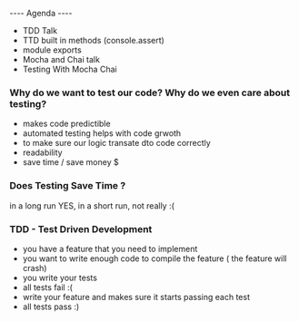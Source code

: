  ---- Agenda ----

- TDD Talk
- TTD built in methods (console.assert)
- module exports
- Mocha and Chai talk
- Testing With Mocha Chai



### Why do we want to test our code? Why do we even care about testing?

- makes code predictible
- automated testing helps with code grwoth
- to make sure our logic transate dto code correctly
- readability 
- save time / save money $

### Does Testing Save Time ?

in a long run YES, in a short run, not really :(


### TDD -  Test Driven Development

- you have a feature that you need to implement
- you want to write enough code to compile the feature ( the feature will crash)
- you write your tests
- all tests fail :(
- write your feature and makes sure it starts passing each test
- all tests pass :)


